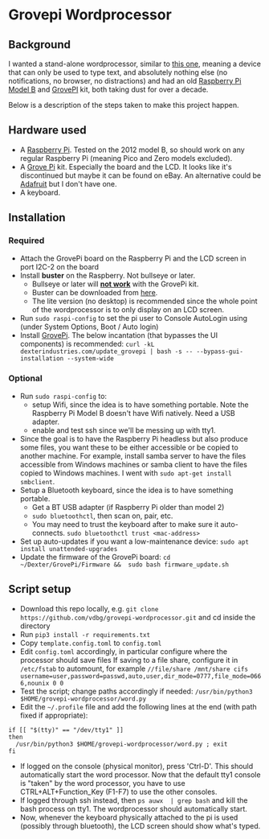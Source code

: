 # Grovepi Wordprocessor

## Background

I wanted a stand-alone wordprocessor, similar to [this one](https://www.amazon.com/Alphasmart-NEO-AA-0410-10971-AQ-Neo-Handheld/dp/B007BHWRII), meaning a device that can only be used
to type text, and absolutely nothing else (no notifications, no browser, no distractions) and had an old [Raspberry Pi Model B](https://en.wikipedia.org/wiki/Raspberry_Pi) and [GrovePI](https://www.dexterindustries.com/grovepi/) kit, both taking dust for over a decade.

Below is a description of the steps taken to make this project happen.

## Hardware used

* A [Raspberry Pi](https://www.raspberrypi.com/). Tested on the 2012 model B, so should work on any regular Raspberry Pi (meaning Pico and Zero models excluded). 
* A [Grove Pi](https://www.dexterindustries.com/grovepi/) kit. Especially the board and the LCD. It looks like it's discontinued but maybe it can be found on eBay. An alternative could be [Adafruit](https://www.adafruit.com/product/1115) but I don't have one.
* A keyboard. 

## Installation

### Required

* Attach the GrovePi board on the Raspberry Pi and the LCD screen in port I2C-2 on the board
* Install **buster** on the Raspberry. Not bullseye or later.
  * Bullseye or later will **[not work](https://forum.dexterindustries.com/t/grove-pi-doesnt-work-do-not-use-raspbian-bullseye/8664)** with the GrovePi kit.
  * Buster can be downloaded from [here](https://www.raspberrypi.com/software/operating-systems/#raspberry-pi-os-legacy).
  * The lite version (no desktop) is recommended since the whole point of the wordprocessor is to only display on an LCD screen.
* Run `sudo raspi-config` to set the pi user to Console AutoLogin using (under System Options, Boot / Auto login)
* Install [GrovePi](https://github.com/DexterInd/GrovePi). The below incantation (that bypasses the UI components) is recommended:
  `curl -kL dexterindustries.com/update_grovepi | bash -s -- --bypass-gui-installation --system-wide`

### Optional

* Run `sudo raspi-config` to:
  * setup Wifi, since the idea is to have something portable. Note the Raspberry Pi Model B doesn't have Wifi natively. Need a USB adapter.
  * enable and test ssh since we'll be messing up with tty1.
* Since the goal is to have the Raspberry Pi headless but also produce some files, you want these to be either accessible or be copied to another machine.
  For example, install samba server to have the files accessible from Windows machines or samba client to have the files copied to Windows machines. I went with `sudo apt-get install smbclient`.
* Setup a Bluetooth keyboard, since the idea is to have something portable. 
  * Get a BT USB adapter (if Raspberry Pi older than model 2)
  * `sudo bluetoothctl`, then scan on, pair, etc.
  * You may need to trust the keyboard after to make sure it auto-connects. `sudo bluetoothctl trust <mac-address>`
* Set up auto-updates if you want a low-maintenance device: `sudo apt install unattended-upgrades`
* Update the firmware of the GrovePi board: 
  `cd ~/Dexter/GrovePi/Firmware &&  sudo bash firmware_update.sh`

## Script setup

* Download this repo locally, e.g. `git clone https://github.com/vdbg/grovepi-wordprocessor.git` and cd inside the directory
* Run `pip3 install -r requirements.txt`
* Copy `template.config.toml` to `config.toml`
* Edit `config.toml` accordingly, in particular configure where the processor should save files
  If saving to a file share, configure it in `/etc/fstab` to automount, for example
  `//file/share /mnt/share cifs username=user,password=passwd,auto,user,dir_mode=0777,file_mode=0666,nounix 0 0`
* Test the script; change paths accordingly if needed:
  `/usr/bin/python3 $HOME/grovepi-wordprocessor/word.py`
* Edit the `~/.profile` file and add the following lines at the end (with path fixed if appropriate):
```
if [[ "$(tty)" == "/dev/tty1" ]]
then
  /usr/bin/python3 $HOME/grovepi-wordprocessor/word.py ; exit
fi
```
* If logged on the console (physical monitor), press 'Ctrl-D'. This should automatically start the word processor. Now that the default tty1 console is "taken" by the word processor, you have to use CTRL+ALT+Function_Key (F1-F7) to use the other consoles.
* If logged through ssh instead, then `ps auwx  | grep bash` and kill the bash process on tty1. The wordprocessor should automatically start.
* Now, whenever the keyboard physically attached to the pi is used (possibly through bluetooth), the LCD screen should show what's typed.

